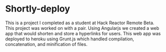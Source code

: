 # Shortly-deploy

This is a project I completed as a student at Hack Reactor Remote Beta. This project was worked on with a pair. Using Angularjs we created a web app that would shorten and store a hyperlinks for users. This web app was deployed to heroku using Grunt.js which handled  compilation, concatenation, and minification of files.


